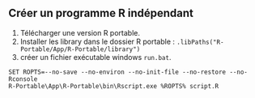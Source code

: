 ## Créer un programme R indépendant

1. Télécharger une version R portable.
2. Installer les library dans le dossier R portable : `.libPaths("R-Portable/App/R-Portable/library")` 
3. créer un fichier exécutable windows `run.bat`.

``` 
SET ROPTS=--no-save --no-environ --no-init-file --no-restore --no-Rconsole
R-Portable\App\R-Portable\bin\Rscript.exe %ROPTS% script.R
``` 
